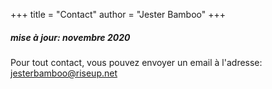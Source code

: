 +++
title = "Contact"
author = "Jester Bamboo"
+++
##### mise à jour: novembre 2020

Pour tout contact, vous pouvez envoyer un email à l'adresse: jesterbamboo@riseup.net
